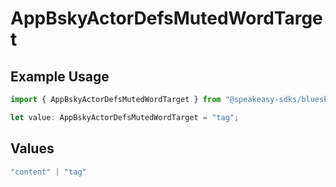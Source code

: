 # AppBskyActorDefsMutedWordTarget

## Example Usage

```typescript
import { AppBskyActorDefsMutedWordTarget } from "@speakeasy-sdks/bluesky/models/components";

let value: AppBskyActorDefsMutedWordTarget = "tag";
```

## Values

```typescript
"content" | "tag"
```